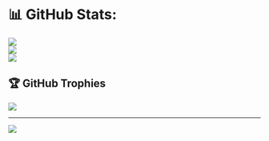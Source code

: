 # 📊 GitHub Stats:
![](https://github-readme-stats.vercel.app/api?username=malithdulsara&theme=dark&hide_border=false&include_all_commits=false&count_private=false)<br/>
![](https://nirzak-streak-stats.vercel.app/?user=malithdulsara&theme=dark&hide_border=false)<br/>
![](https://github-readme-stats.vercel.app/api/top-langs/?username=malithdulsara&theme=dark&hide_border=false&include_all_commits=false&count_private=false&layout=compact)

## 🏆 GitHub Trophies
![](https://github-profile-trophy.vercel.app/?username=malithdulsara&theme=radical&no-frame=false&no-bg=true&margin-w=4)

---
[![](https://visitcount.itsvg.in/api?id=malithdulsara&icon=0&color=0)](https://visitcount.itsvg.in)

<!-- Proudly created with GPRM ( https://gprm.itsvg.in ) -->
